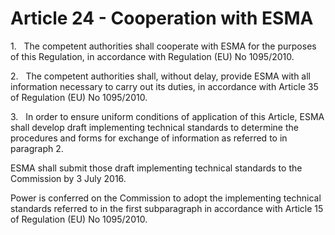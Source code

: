 # Article 24 - Cooperation with ESMA


1.   The competent authorities shall cooperate with ESMA for the purposes of this Regulation, in accordance with Regulation (EU) No 1095/2010.

2.   The competent authorities shall, without delay, provide ESMA with all information necessary to carry out its duties, in accordance with Article 35 of Regulation (EU) No 1095/2010.

3.   In order to ensure uniform conditions of application of this Article, ESMA shall develop draft implementing technical standards to determine the procedures and forms for exchange of information as referred to in paragraph 2.

ESMA shall submit those draft implementing technical standards to the Commission by 3 July 2016.

Power is conferred on the Commission to adopt the implementing technical standards referred to in the first subparagraph in accordance with Article 15 of Regulation (EU) No 1095/2010.
